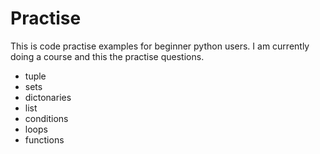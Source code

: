 # Practise

This is code practise examples for beginner python users. I am currently doing a course and this the practise questions.

- tuple
- sets
- dictonaries
- list
- conditions
- loops
- functions
